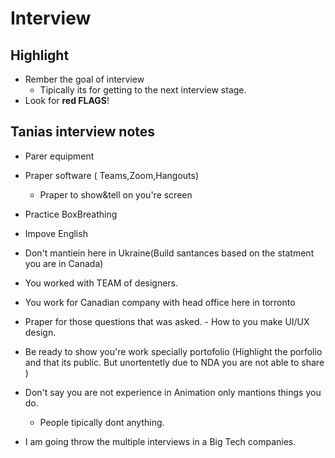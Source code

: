 # Interview 

## Highlight

- Rember the goal of interview
    - Tipically its for getting to the next interview stage.
- Look for **red FLAGS**!


## Tanias interview notes

- Parer equipment 
- Praper software ( Teams,Zoom,Hangouts)
    - Praper to show&tell on you're screen
- Practice BoxBreathing
- Impove English
- Don't mantiein here in Ukraine(Build santances based on the statment you are in Canada)

- You worked with TEAM of designers.
- You work for Canadian company with head office here in torronto

- Praper for those questions that was asked.
    	- How to you make UI/UX design.

- Be ready to show you're work specially portofolio 
(Highlight the porfolio and that its public. But unortentetly due to NDA you are not able to share )

- Don't say you are not experience in Animation only mantions things you do. 
	- People tipically dont anything. 
- I am going throw the multiple interviews in a Big Tech companies.
